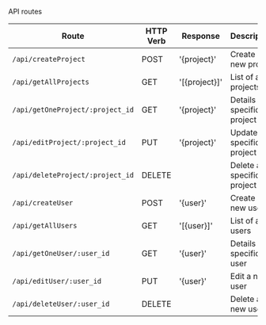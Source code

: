 API routes

| Route                         | HTTP Verb     |Response| Description                     |
| -----------                   | -----------   | ------ |-----------                     |
| `/api/createProject`              |     POST      |'{project}'| Create a new project            |
| `/api/getAllProjects`             |     GET       |'[{project}]'|List of all projects            |
| `/api/getOneProject/:project_id`  |     GET       |'{project}'|Details of a specific project   |   
| `/api/editProject/:project_id`    |     PUT       |'{project}'|Update a specific project       |   
| `/api/deleteProject/:project_id`  |     DELETE    |        |Delete a specific project       |   
| `/api/createUser`                 |     POST      |'{user}'|Create a new user               |
| `/api/getAllUsers`                |     GET       |'[{user}]'|List of all users               | 
| `/api/getOneUser/:user_id`        |     GET       |'{user}'|Details of a specific user      | 
| `/api/editUser/:user_id`          |     PUT       |'{user}'|Edit a new user                 |    
| `/api/deleteUser/:user_id`        |     DELETE    |        |Delete a new user               |    

